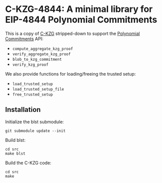 # C-KZG-4844: A minimal library for EIP-4844 Polynomial Commitments

This is a copy of [C-KZG](https://github.com/benjaminion/c-kzg) stripped-down to support the
[Polynomial Commitments](https://github.com/ethereum/consensus-specs/blob/dev/specs/eip4844/polynomial-commitments.md) API:

- `compute_aggregate_kzg_proof`
- `verify_aggregate_kzg_proof`
- `blob_to_kzg_commitment`
- `verify_kzg_proof`

We also provide functions for loading/freeing the trusted setup:

- `load_trusted_setup`
- `load_trusted_setup_file`
- `free_trusted_setup`

## Installation

Initialize the blst submodule:

```
git submodule update --init
```

Build blst:

```
cd src
make blst
```

Build the C-KZG code:

```
cd src
make
```
